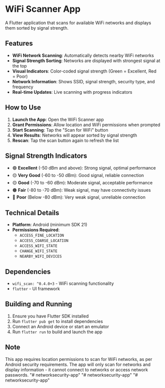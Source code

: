 # WiFi Scanner App

A Flutter application that scans for available WiFi networks and displays them sorted by signal strength.

## Features

- **WiFi Network Scanning**: Automatically detects nearby WiFi networks
- **Signal Strength Sorting**: Networks are displayed with strongest signal at the top
- **Visual Indicators**: Color-coded signal strength (Green = Excellent, Red = Poor)
- **Network Information**: Shows SSID, signal strength, security type, and frequency
- **Real-time Updates**: Live scanning with progress indicators

## How to Use

1. **Launch the App**: Open the WiFi Scanner app
2. **Grant Permissions**: Allow location and WiFi permissions when prompted
3. **Start Scanning**: Tap the "Scan for WiFi" button
4. **View Results**: Networks will appear sorted by signal strength
5. **Rescan**: Tap the scan button again to refresh the list

## Signal Strength Indicators

- 🟢 **Excellent** (-50 dBm and above): Strong signal, optimal performance
- 🟡 **Very Good** (-60 to -50 dBm): Good signal, reliable connection
- 🟡 **Good** (-70 to -60 dBm): Moderate signal, acceptable performance
- 🟠 **Fair** (-80 to -70 dBm): Weak signal, may have connectivity issues
- 🔴 **Poor** (Below -80 dBm): Very weak signal, unreliable connection

## Technical Details

- **Platform**: Android (minimum SDK 21)
- **Permissions Required**:
  - `ACCESS_FINE_LOCATION`
  - `ACCESS_COARSE_LOCATION`
  - `ACCESS_WIFI_STATE`
  - `CHANGE_WIFI_STATE`
  - `NEARBY_WIFI_DEVICES`

## Dependencies

- `wifi_scan: ^0.4.0+3` - WiFi scanning functionality
- `flutter` - UI framework

## Building and Running

1. Ensure you have Flutter SDK installed
2. Run `flutter pub get` to install dependencies
3. Connect an Android device or start an emulator
4. Run `flutter run` to build and launch the app

## Note

This app requires location permissions to scan for WiFi networks, as per Android security requirements. The app will only scan for networks and display information - it cannot connect to networks or access network passwords.
"# networksecurity-app" 
"# networksecurity-app" 
"# networksecurity-app" 
